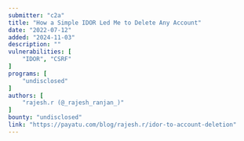 ```yaml
---
submitter: "c2a"
title: "How a Simple IDOR Led Me to Delete Any Account"
date: "2022-07-12"
added: "2024-11-03"
description: ""
vulnerabilities: [
    "IDOR", "CSRF"
]
programs: [
    "undisclosed"
]
authors: [
    "rajesh.r (@_rajesh_ranjan_)"
]
bounty: "undisclosed"
link: "https://payatu.com/blog/rajesh.r/idor-to-account-deletion"
---
```




